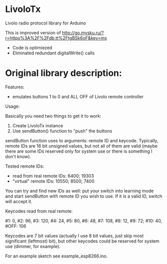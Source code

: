 # LivoloTx
Livolo radio protocol library for Arduino

This is improved version of http://go.mysku.ru/?r=https%3A%2F%2Fdb.tt%2FtgBSk6oF&key=ms
- Code is optimiezed
- Eliminated redundant digitalWrite() calls

# Original library description:

Features:

- emulates buttons 1 to 0 and ALL OFF of Livolo remote controller

Usage:

Basically you need two things to get it to work:

1) Create LivoloTx instance
2) Use sendButton() function to "push" the buttons

sendButton function uses to arguments: remote ID and keycode. Typically, remote IDs are 16 bit unsigned values, but
not all of them are valid (maybe there are some IDs reserved only for system use or there is something I don't know).

Tested remote IDs: 

- read from real remote IDs: 6400; 19303
- "virtual" remote IDs: 10550; 8500; 7400

You can try and find new IDs as well: put your switch into learning mode and start sendButton with remote ID you wish to use. If
it is a valid ID, switch will accept it.

Keycodes read from real remote:

#1: 0, #2: 96, #3: 120, #4: 24, #5: 80, #6: 48, #7: 108, #8: 12, #9: 72; #10: 40, #OFF: 106

Keycodes are 7 bit values (actually I use 8 bit values, just skip most significant (leftmost) bit), but other keycodes
could be reserved for system use (dimmer, for example).

For an example sketch see example_esp8266.ino.
